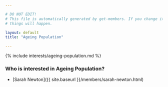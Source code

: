 ```yaml
---

# DO NOT EDIT!
# This file is automatically generated by get-members. If you change it, bad
# things will happen.

layout: default
title: "Ageing Population"

---
```


{% include interests/ageing-population.md %}

### Who is interested in Ageing Population?


* [Sarah Newton]({{ site.baseurl }}/members/sarah-newton.html)
